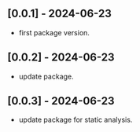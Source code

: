 ## [0.0.1] - 2024-06-23

* first package version.

## [0.0.2] - 2024-06-23

* update package.

## [0.0.3] - 2024-06-23

* update package for static analysis.